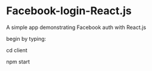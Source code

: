 # Facebook-login-React.js

A simple app demonstrating Facebook auth with React.js

begin by typing:

cd client

npm start
